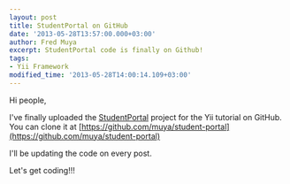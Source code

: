 ```yaml
---
layout: post
title: StudentPortal on GitHub
date: '2013-05-28T13:57:00.000+03:00'
author: Fred Muya
excerpt: StudentPortal code is finally on Github!
tags:
- Yii Framework
modified_time: '2013-05-28T14:00:14.109+03:00'
---
```


Hi people,

I've finally uploaded the [StudentPortal](http://muya.github.io/yii-tutorial-introduction) project for the Yii tutorial on GitHub. You can clone it at [https://github.com/muya/student-portal](https://github.com/muya/student-portal)

I'll be updating the code on every post.

Let's get coding!!!
